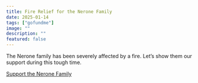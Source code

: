 ```yaml
---
title: Fire Relief for the Nerone Family
date: 2025-01-14
tags: ["gofundme"]
image: ""
description: ""
featured: false
---
```


The Nerone family has been severely affected by a fire. Let’s show them our support during this tough time.

[Support the Nerone Family](https://www.gofundme.com/f/Fire-Relief-for-the-Nerone-Family)
